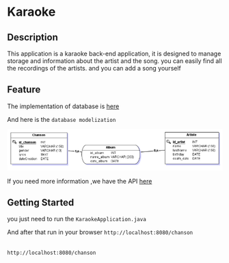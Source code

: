 # Karaoke

## Description
This application is a karaoke back-end application, it is designed to manage storage and information about the artist and the song. you can easily find all the recordings of the artists. and you can add a song yourself

## Feature

The implementation of database is [here](./karaoke/doc/Karak's%20.mcd)

And here is the `database modelization`

![Database Modelization](./karaoke/doc/mcd.png "Database Modezation")

If you need more information ,we have the API [here](./karaoke/doc/api.yaml)

## Getting Started
you just need to run the `KaraokeApplication.java`

And after that run in your browser `http://localhost:8080/chanson`

```sh

http://localhost:8080/chanson

```